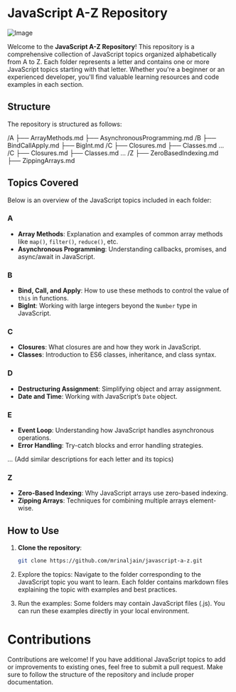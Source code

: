 # JavaScript A-Z Repository

![Image](https://topmate-staging.s3.amazonaws.com/mSFk54Hyfv95BtbyjCKR1Y.png)

Welcome to the **JavaScript A-Z Repository**! This repository is a comprehensive collection of JavaScript topics organized alphabetically from A to Z. Each folder represents a letter and contains one or more JavaScript topics starting with that letter. Whether you're a beginner or an experienced developer, you'll find valuable learning resources and code examples in each section.

## Structure

The repository is structured as follows:

/A ├── ArrayMethods.md ├── AsynchronousProgramming.md 
/B ├── BindCallApply.md ├── BigInt.md 
/C ├── Closures.md ├── Classes.md ... 
/C ├── Closures.md ├── Classes.md ... 
/Z ├── ZeroBasedIndexing.md ├── ZippingArrays.md


## Topics Covered

Below is an overview of the JavaScript topics included in each folder:

### A
- **Array Methods**: Explanation and examples of common array methods like `map()`, `filter()`, `reduce()`, etc.
- **Asynchronous Programming**: Understanding callbacks, promises, and async/await in JavaScript.

### B
- **Bind, Call, and Apply**: How to use these methods to control the value of `this` in functions.
- **BigInt**: Working with large integers beyond the `Number` type in JavaScript.

### C
- **Closures**: What closures are and how they work in JavaScript.
- **Classes**: Introduction to ES6 classes, inheritance, and class syntax.

### D
- **Destructuring Assignment**: Simplifying object and array assignment.
- **Date and Time**: Working with JavaScript’s `Date` object.

### E
- **Event Loop**: Understanding how JavaScript handles asynchronous operations.
- **Error Handling**: Try-catch blocks and error handling strategies.

... (Add similar descriptions for each letter and its topics)

### Z
- **Zero-Based Indexing**: Why JavaScript arrays use zero-based indexing.
- **Zipping Arrays**: Techniques for combining multiple arrays element-wise.

## How to Use

1. **Clone the repository**:
   ```bash
   git clone https://github.com/mrinaljain/javascript-a-z.git

2. Explore the topics: Navigate to the folder corresponding to the JavaScript topic you want to learn. Each folder contains markdown files explaining the topic with examples and best practices.

3. Run the examples: Some folders may contain JavaScript files (.js). You can run these examples directly in your local environment.

# Contributions

Contributions are welcome! If you have additional JavaScript topics to add or improvements to existing ones, feel free to submit a pull request. Make sure to follow the structure of the repository and include proper documentation.


